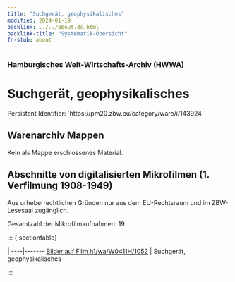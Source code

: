 ```yaml
---
title: "Suchgerät, geophysikalisches"
modified: 2024-01-19
backlink: ../../about.de.html
backlink-title: "Systematik-Übersicht"
fn-stub: about
---
```


### Hamburgisches Welt-Wirtschafts-Archiv (HWWA)

# Suchgerät, geophysikalisches

<div class="hint">Persistent Identifier: `https://pm20.zbw.eu/category/ware/i/143924`</div>







## Warenarchiv Mappen





Kein als Mappe erschlossenes Material.



<a id="filmsections" />

## Abschnitte von digitalisierten Mikrofilmen (1. Verfilmung 1908-1949)

<p>Aus urheberrechtlichen Gründen nur aus dem EU-Rechtsraum und im ZBW-Lesesaal zugänglich.</p>


<p>Gesamtzahl der Mikrofilmaufnahmen: 19</p>





::: {.sectiontable}

 | 
----|-------
<a class="btn" href="https://pm20.zbw.eu/film/h1/wa/W0411H/1052" rel="nofollow">Bilder auf Film h1/wa/W0411H/1052</a> | Suchgerät, geophysikalisches


:::
















